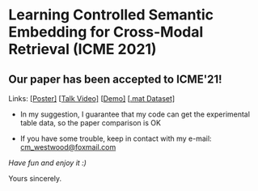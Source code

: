 # Learning Controlled Semantic Embedding for Cross-Modal Retrieval (ICME 2021)

## Our paper has been accepted to ICME'21!

Links: [[Poster\]](https://cm_westwood.gitee.io/winter_training_2021/%E7%AC%AC11%E5%91%A8/CSE_poster.pdf) [[Talk Video\]](https://cm_westwood.gitee.io/winter_training_2021/%E7%AC%AC11%E5%91%A8/CSE_%E4%BA%A4%E4%BB%98%E8%A7%86%E9%A2%91.avi) [[Demo\]](https://drive.google.com/drive/folders/16bVKUyWqNXOZIpH4AtRi8B_3akjbJyfF?usp=sharing) [[.mat Dataset\]](https://drive.google.com/drive/folders/1jbVH7v0GuqvxGBi14cTavf_th1HntDus?usp=sharing)

- In my suggestion, I guarantee that my code can get the experimental table data, so the paper comparison is OK


- If you have some trouble, keep in contact with my e-mail: cm_westwood@foxmail.com





*Have fun and enjoy it :)*





Yours sincerely.



